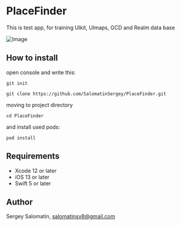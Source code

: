 # PlaceFinder

This is test app, for training UIkit, UImaps, GCD and Realm data base

![Image](https://github.com/SalomatinSergey/PlaceFinder/blob/main/PlaceFinder/Support%20Files/Assets.xcassets/app.dataset/app.gif)

## How to install
open console and write this:

```
git init 
```
```
git clone https://github.com/SalomatinSergey/PlaceFinder.git
```
moving to project directory
```
cd PlaceFinder
```
and install used pods:
```
pod install
```

## Requirements

- Xcode 12 or later
- iOS 13 or later
- Swift 5 or later

## Author

Sergey Salomatin, salomatinsv8@gmail.com
